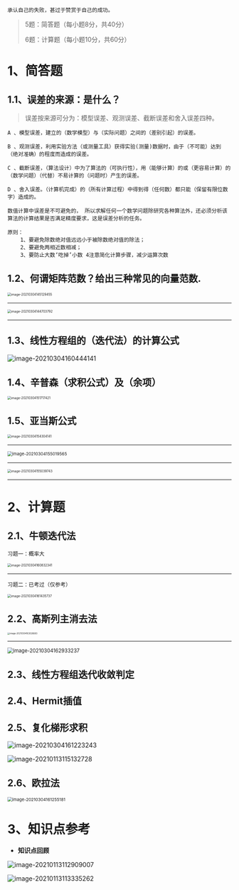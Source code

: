 ~~~
承认自己的失败，甚过于赞赏于自己的成功。
~~~

> 5题：简答题（每小题8分，共40分）
>
> 6题：计算题（每小题10分，共60分）



# 1、简答题

## 1.1、误差的来源：是什么？

> 误差按来源可分为：模型误差、观测误差、截断误差和舍入误差四种。

~~~
A 、模型误差，建立的（数学模型）与（实际问题）之间的（差别引起）的误差。

B 、观测误差，利用实验方法（或测量工具）获得实验(测量)数据时，由于（不可能）达到（绝对准确）的程度而造成的误差。

C 、截断误差，（算法设计）中为了算法的（可执行性），用（能够计算）的或（更容易计算）的（数学问题）（代替）不易计算的（问题时）产生的误差。

D 、舍入误差。（计算机完成）的（所有计算过程）中得到得（任何数）都只能（保留有限位数字）造成的。 

数值计算中误差是不可避免的， 所以求解任何一个数学问题除研究各种算法外，还必须分析该算法的计算结果是否满足精度要求，这是误差分析的任务。

原则：
	1、要避免除数绝对值远远小于被除数绝对值的除法；
    2、要避免两相近数相减； 
    3、要防止大数‘吃掉’小数 4注意简化计算步骤，减少运算次数
~~~



## 1.2、何谓矩阵范数？给出三种常见的向量范数.

<img src="https://gitee.com/sheep-are-flying-in-the-sky/my-picture/raw/master/picture8/image-20210304145129455.png" alt="image-20210304145129455" style="zoom:50%;" />

---

<img src="https://gitee.com/sheep-are-flying-in-the-sky/my-picture/raw/master/picture8/image-20210304144703792.png" alt="image-20210304144703792" style="zoom:50%;" />

---





## 1.3、线性方程组的（迭代法）的计算公式



![image-20210304160444141](https://gitee.com/sheep-are-flying-in-the-sky/my-picture/raw/master/picture8/image-20210304160444141.png)







## 1.4、辛普森（求积公式）及（余项）

<img src="https://gitee.com/sheep-are-flying-in-the-sky/my-picture/raw/master/picture8/image-20210304151717421.png" alt="image-20210304151717421" style="zoom:50%;" />



## 1.5、亚当斯公式

<img src="https://gitee.com/sheep-are-flying-in-the-sky/my-picture/raw/master/picture8/image-20210304154304141.png" alt="image-20210304154304141" style="zoom:50%;" />

---

<img src="https://gitee.com/sheep-are-flying-in-the-sky/my-picture/raw/master/picture8/image-20210304155019565.png" alt="image-20210304155019565" style="zoom: 67%;" />

---

<img src="https://gitee.com/sheep-are-flying-in-the-sky/my-picture/raw/master/picture8/image-20210304155039743.png" alt="image-20210304155039743" style="zoom:50%;" />

---



# 2、计算题

## 2.1、牛顿迭代法

`习题一：概率大`

<img src="https://gitee.com/sheep-are-flying-in-the-sky/my-picture/raw/master/picture8/image-20210304160832341.png" alt="image-20210304160832341" style="zoom:50%;" />

---

`习题二：已考过（仅参考）`

<img src="https://gitee.com/sheep-are-flying-in-the-sky/my-picture/raw/master/picture8/image-20210304161435737.png" alt="image-20210304161435737" style="zoom:50%;" />



## 2.2、高斯列主消去法

<img src="https://gitee.com/sheep-are-flying-in-the-sky/my-picture/raw/master/picture8/image-20210304163026683.png" alt="image-20210304163026683" style="zoom:33%;" />

---

<img src="https://gitee.com/sheep-are-flying-in-the-sky/my-picture/raw/master/picture8/image-20210304162933237.png" alt="image-20210304162933237" style="zoom: 80%;" />

## 2.3、线性方程组迭代收敛判定









## 2.4、Hermit插值



 





## 2.5、复化梯形求积

![image-20210304161223243](https://gitee.com/sheep-are-flying-in-the-sky/my-picture/raw/master/picture8/image-20210304161223243.png)

![image-20210113115132728](https://gitee.com/sheep-are-flying-in-the-sky/my-picture/raw/master/picture8/image-20210113115132728.png)









## 2.6、欧拉法

<img src="https://gitee.com/sheep-are-flying-in-the-sky/my-picture/raw/master/picture8/image-20210304161255181.png" alt="image-20210304161255181" style="zoom: 67%;" />













# 3、知识点参考

- **知识点回顾**

![image-20210113112909007](https://gitee.com/sheep-are-flying-in-the-sky/my-picture/raw/master/picture6/image-20210113112909007.png)



![image-20210113113335262](https://gitee.com/sheep-are-flying-in-the-sky/my-picture/raw/master/picture6/image-20210113113335262.png)













